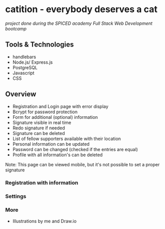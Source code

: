 # catition - everybody deserves a cat

_project done during the SPICED academy Full Stack Web Development bootcamp_

## Tools & Technologies

-   handlebars
-   Node.js/ Express.js
-   PostgreSQL
-   Javascript
-   CSS

## Overview

-   Registration and Login page with error display
-   Bcrypt for password protection
-   Form for additional (optional) information
-   Signature visible in real time
-   Redo signature if needed
-   Signature can be deleted
-   List of fellow supporters available with their location
-   Personal information can be updated
-   Password can be changed (checked if the entries are equal)
-   Profile with all information's can be deleted

Note: This page can be viewed mobile, but it's not possible to set a proper signature

### Registration with information

###

### Settings

### More

-   Illustrations by me and Draw.io
